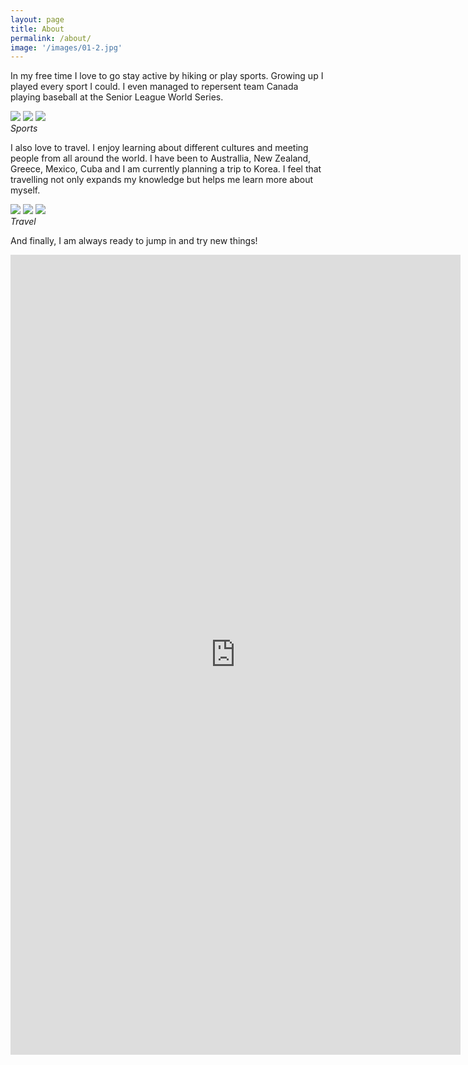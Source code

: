 ```yaml
---
layout: page
title: About
permalink: /about/
image: '/images/01-2.jpg'
---
```


In my free time I love to go stay active by hiking or play sports. Growing up I played every sport I could. I even managed to repersent team Canada playing baseball at the Senior League World Series.


<div class="gallery-box">
  <div class="gallery">
    <img src="/images/105.jpg" loading="lazy">
    <img src="/images/100.jpg" loading="lazy">
    <img src="/images/103.jpg" loading="lazy">
  </div>
  <em>Sports</em>
</div>

I also love to travel. I enjoy learning about different cultures and meeting people from all around the world. I have been to Australlia, New Zealand, Greece, Mexico, Cuba and I am currently planning a trip to Korea. I feel that travelling not only expands my knowledge but helps me learn more about myself.

<div class="gallery-box">
  <div class="gallery">
    <img src="/images/205.jpg" loading="lazy">
    <img src="/images/200.jpg" loading="lazy">
    <img src="/images/203.jpg" loading="lazy">
  </div>
  <em>Travel</em>
</div>

And finally, I am always ready to jump in and try new things!

<p><iframe src="https://player.vimeo.com/video/716220081?h=8bc99c326a&amp;title=0&amp;byline=0&amp;portrait=0&amp;speed=0&amp;badge=0&amp;autopause=0&amp;player_id=0&amp;app_id=58479" width="720" height="1280" frameborder="0" allow="autoplay; fullscreen; picture-in-picture" allowfullscreen title="Bungee Jumping in New Zealand"></iframe></p>